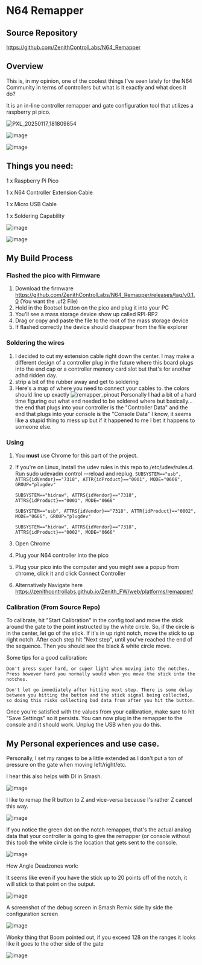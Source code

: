 # N64 Remapper

## Source Repository
https://github.com/ZenithControlLabs/N64_Remapper
## Overview
This is, in my opinion, one of the coolest things I've seen lately for the N64 Community in terms of controllers but what is it exactly and what does it do?

It is an in-line controller remapper and gate configuration tool that utilizes a raspberry pi pico.


![PXL_20250117_181809854](https://github.com/user-attachments/assets/fc4b1214-7d86-445b-a310-95af77bf349f)

![image](https://github.com/user-attachments/assets/ce0464de-f2e9-465a-ac5b-fd1dc8681e6a)

![image](https://github.com/user-attachments/assets/0aab3dd8-a842-44fb-a090-142444da0a30)

## Things you need:
1 x Raspberry Pi Pico

1 x N64 Controller Extension Cable

1 x Micro USB Cable

1 x Soldering Capability 


![image](https://github.com/user-attachments/assets/41d866d8-38c4-4481-b22a-453fc85ccc99)

![image](https://github.com/user-attachments/assets/badd9894-d2e5-400f-98e7-cbc658c9557d)


## My Build Process
### Flashed the pico with Firmware

1. Download the firmware https://github.com/ZenithControlLabs/N64_Remapper/releases/tag/v0.1.0 
(You want the .uf2 File)
2. Hold in the Bootsel button on the pico and plug it into your PC
3. You'll see a mass storage device show up called RPI-RP2
4. Drag or copy and paste the file to the root of the mass storage device
5. If flashed correctly the device should disappear from the file explorer

### Soldering the wires
1. I decided to cut my extension cable right down the center. I may make a different design of a controller plug in the future where this board plugs into the end cap or a controller memory card slot but that's for another adhd ridden day.
2. strip a bit of the rubber away and get to soldering
3. Here's a map of where you need to connect your cables to. the colors should line up exactly
   ![remapper_pinout](https://github.com/user-attachments/assets/cbf25728-167b-4014-8d40-33b46892612a)
   Personally I had a bit of a hard time figuring out what end needed to be soldered where but basically... the end that plugs into your controller is the "Controller Data" and the end that plugs into your console is the "Console Data"
   I know, it seems like a stupid thing to mess up but if it happened to me I bet it happens to someone else.
   
### Using
1. You **must** use Chrome for this part of the project.
2. If you're on Linux, install the udev rules in this repo to /etc/udev/rules.d. Run sudo udevadm control --reload and replug.
   `SUBSYSTEM=="usb", ATTRS{idVendor}=="7318", ATTR{idProduct}=="0001", MODE="0666", GROUP="plugdev"`
   
   `SUBSYSTEM=="hidraw", ATTRS{idVendor}=="7318", ATTRS{idProduct}=="0001", MODE="0666"`
   
   `SUBSYSTEM=="usb", ATTRS{idVendor}=="7318", ATTR{idProduct}=="0002", MODE="0666", GROUP="plugdev"`
   
   `SUBSYSTEM=="hidraw", ATTRS{idVendor}=="7318", ATTRS{idProduct}=="0002", MODE="0666"`
5. Open Chrome
6. Plug your N64 controller into the pico
7. Plug your pico into the computer and you might see a popup from chrome, click it and click Connect Controller
8. Alternatively Navigate here https://zenithcontrollabs.github.io/Zenith_FW/web/platforms/remapper/
   
### Calibration (From Source Repo)
To calibrate, hit "Start Calibration" in the config tool and move the stick around the gate to the point instructed by the white circle. So, if the circle is in the center, let go of the stick. If it's in up right notch, move the stick to up right notch. After each step hit "Next step", until you've reached the end of the sequence. Then you should see the black & white circle move.

Some tips for a good calibration:

    Don't press super hard, or super light when moving into the notches. Press however hard you normally would when you move the stick into the notches.

    Don't let go immediately after hitting next step. There is some delay between you hitting the button and the stick signal being collected, so doing this risks collecting bad data from after you hit the button.

Once you're satisfied with the values from your calibration, make sure to hit "Save Settings" so it persists. You can now plug in the remapper to the console and it should work. Unplug the USB when you do this.

## My Personal experiences and use case.

Personally, I set my ranges to be a little extended as I don't put a ton of pressure on the gate when moving left/right/etc. 

I hear this also helps with DI in Smash.

![image](https://github.com/user-attachments/assets/dcbbf334-b784-4635-aeff-828fc617d75c)


I like to remap the R button to Z and vice-versa because I's rather Z cancel this way.

![image](https://github.com/user-attachments/assets/be054b5c-69ad-4e8b-89b0-97ad4fefe629)


If you notice the green dot on the notch remapper, that's the actual analog data that your controller is going to give the remapper (or console without this tool) the white circle is the location that gets sent to the console.

![image](https://github.com/user-attachments/assets/7c7fcf69-1f37-4145-93c0-84efe64dc55a)

How Angle Deadzones work:

It seems like even if you have the stick up to 20 points off of the notch, it will stick to that point on the output.

![image](https://github.com/user-attachments/assets/28ce3f4d-ec8d-4da5-8840-ec3fe9e023e8)



A screenshot of the debug screen in Smash Remix side by side the configuration screen

![image](https://github.com/user-attachments/assets/947b0b3f-5f0d-489f-83e6-63a4addfb80b)

Wonky thing that Boom pointed out, if you exceed 128 on the ranges it looks like it goes to the other side of the gate

![image](https://github.com/user-attachments/assets/7e61b116-8f2a-46d8-b089-d4e058391d09)


